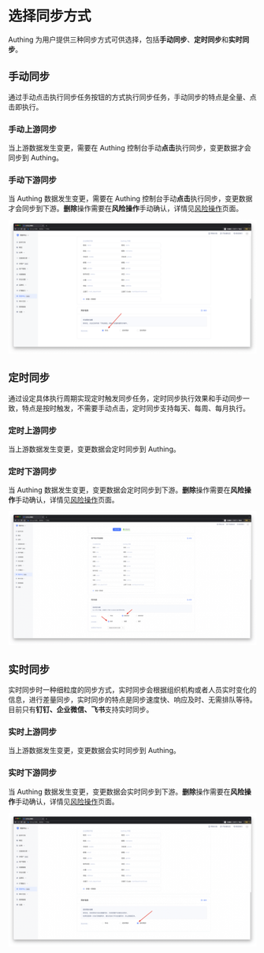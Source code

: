 # 选择同步方式

<LastUpdated/>

Authing 为用户提供三种同步方式可供选择，包括**手动同步**、**定时同步**和**实时同步**。

## 手动同步

通过手动点击执行同步任务按钮的方式执行同步任务，手动同步的特点是全量、点击即执行。


### 手动上游同步

当上游数据发生变更，需要在 Authing 控制台手动**点击**执行同步，变更数据才会同步到 Authing。


### 手动下游同步

当 Authing 数据发生变更，需要在 Authing 控制台手动**点击**执行同步，变更数据才会同步到下游。**删除**操作需要在**风险操作**手动确认，详情见[风险操作](../risky-operation.md)页面。

<img src="../images/syncTypeManual.png"/>

<br/>


## 定时同步

通过设定具体执行周期实现定时触发同步任务，定时同步执行效果和手动同步一致，特点是按时触发，不需要手动点击，定时同步支持每天、每周、每月执行。


### 定时上游同步

当上游数据发生变更，变更数据会定时同步到 Authing。


### 定时下游同步

当 Authing 数据发生变更，变更数据会定时同步到下游。**删除**操作需要在**风险操作**手动确认，详情见[风险操作](../risky-operation.md)页面。

<img src="../images/syncTypeTime.png"/>

<br/>


## 实时同步

实时同步时一种细粒度的同步方式，实时同步会根据组织机构或者人员实时变化的信息，进行差量同步，实时同步的特点是同步速度快、响应及时、无需排队等待。目前只有**钉钉、企业微信、飞书**支持实时同步。


### 实时上游同步

当上游数据发生变更，变更数据会实时同步到 Authing。


### 实时下游同步
当 Authing 数据发生变更，变更数据会实时同步到下游。**删除**操作需要在**风险操作**手动确认，详情见[风险操作](../risky-operation.md)页面。

<img src="../images/syncTypeRealTime.png"/>

<br/>

